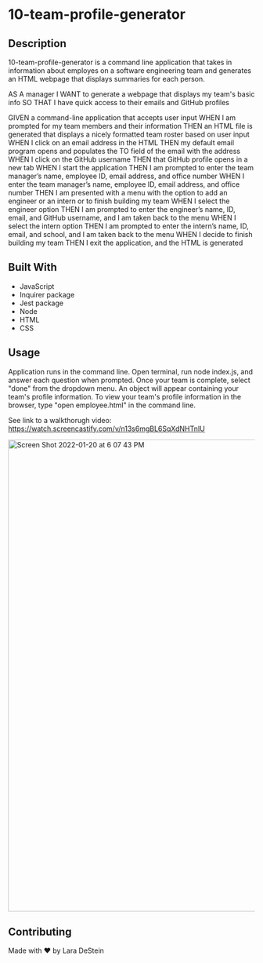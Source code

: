 # 10-team-profile-generator

## Description

10-team-profile-generator is a command line application that takes in information about employes on a software engineering team and generates an HTML webpage that displays summaries for each person. 

AS A manager
I WANT to generate a webpage that displays my team's basic info
SO THAT I have quick access to their emails and GitHub profiles

GIVEN a command-line application that accepts user input
WHEN I am prompted for my team members and their information
THEN an HTML file is generated that displays a nicely formatted team roster based on user input
WHEN I click on an email address in the HTML
THEN my default email program opens and populates the TO field of the email with the address
WHEN I click on the GitHub username
THEN that GitHub profile opens in a new tab
WHEN I start the application
THEN I am prompted to enter the team manager’s name, employee ID, email address, and office number
WHEN I enter the team manager’s name, employee ID, email address, and office number
THEN I am presented with a menu with the option to add an engineer or an intern or to finish building my team
WHEN I select the engineer option
THEN I am prompted to enter the engineer’s name, ID, email, and GitHub username, and I am taken back to the menu
WHEN I select the intern option
THEN I am prompted to enter the intern’s name, ID, email, and school, and I am taken back to the menu
WHEN I decide to finish building my team
THEN I exit the application, and the HTML is generated

## Built With

* JavaScript
* Inquirer package
* Jest package
* Node
* HTML
* CSS

## Usage

Application runs in the command line. Open terminal, run node index.js, and answer each question when prompted. Once your team is complete, select "done" from the dropdown menu. An object will appear containing your team's profile information. To view your team's profile information in the browser, type "open employee.html" in the command line. 

See link to a walkthorugh video: https://watch.screencastify.com/v/n13s6mgBL6SqXdNHTnIU

<img width="962" alt="Screen Shot 2022-01-20 at 6 07 43 PM" src="https://user-images.githubusercontent.com/88476888/150440694-c30f7a5e-21ae-4265-8794-0c97f1594bd0.png">



## Contributing
Made with &hearts; by Lara DeStein
